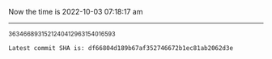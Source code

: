 Now the time is 2022-10-03 07:18:17 am

---

<small>3634668931521240412963154016593</small>

```txt
Latest commit SHA is: df66804d189b67af352746672b1ec81ab2062d3e
```

